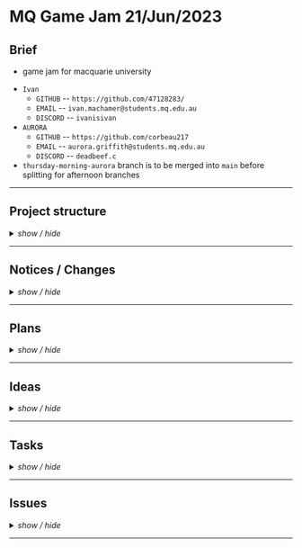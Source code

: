 <!-- ===================================================================================== -->
<!-- ===================================================================================== -->
<!--                                                                                       -->
<!--        Project:    gameJam_21_06_23                                                   -->
<!--           Team:    Panic                                                              -->
<!--      Game name:    ...                                                                -->
<!--         Branch:    thursday-morning-aurora                                            -->
<!--        Created:    2023-06-21                                                         -->
<!--    Last update:    2023-06-22                                                         -->
<!--         Author:    47128283                                                           -->
<!--                                                                                       -->
<!--        Repo URL:                                                                      -->
<!--         https://github.com/47128283/gameJam_21_06_23/                                 -->
<!--                                                                                       -->
<!-- ===================================================================================== -->
<!-- ===================================================================================== -->

<h1> MQ Game Jam 21/Jun/2023 </h1>

<h2> Brief </h2>

* game jam for macquarie university

<ul>
    <li><code>Ivan</code>
        <ul>
            <li><code>GITHUB</code> -- <code>https://github.com/47128283/</code></li>
            <li><code>EMAIL</code> -- <code>ivan.machamer@students.mq.edu.au</code></li>
            <li><code>DISCORD</code> -- <code>ivanisivan</code></li>
        </ul>
    </li>
    <li><code>AURORA</code>
        <ul>
            <li><code>GITHUB</code> -- <code>https://github.com/corbeau217</code></li>
            <li><code>EMAIL</code> -- <code>aurora.griffith@students.mq.edu.au</code></li>
            <li><code>DISCORD</code> -- <code>deadbeef.c</code></li>
        </ul>
    </li>
    <li><code>thursday-morning-aurora</code> branch is to be merged into <code>main</code> before splitting for afternoon branches</li>
</ul>

<!-- ===================================================================================== -->
<hr /><!-- =============================================================================== -->
<!-- ===================================================================================== -->

<h2>Project structure</h2>
<details>
  <summary><i>show / hide</i></summary>
  <ul>
    <li><b>File structure</b> <code>(</code><i>./game/src/*</i><code>)</code>
      <details>
        <summary><i>show / hide</i></summary>
        <ul>
          <li><code>CellIterator.java</code>
            <ul>
              <li><code>class CellIterator&lt;T&gt; implements Iterator&lt;T&gt;</code></li>
              <li><i></i></li>
            </ul>
          </li>
          <li><code>CorbLib.java</code>
            <ul>
              <li><i>Aurora's <code>Lib</code> file</i></li>
            </ul>
          </li>
          <li><code>Lib.java</code>
            <ul>
              <li><i>globally accessible variables and functions</i></li>
            </ul>
          </li>
          <li><code>Main.java</code>
            <ul>
              <li><i>main landing point and java runtime application/process instance creation</i></li>
            </ul>
          </li>
          <li><code>MapCell.java</code>
            <ul>
              <li><i>the base class for a cell in the map's grid</i></li>
            </ul>
          </li>
          <li><code>MapGrid.java</code>
            <ul>
              <li><i>the grid of rooms</i></li>
            </ul>
          </li>
          <li><code>PixelBox.java</code>
            <ul>
              <li><i>class for drawing pixel boxes</i></li>
            </ul>
          </li>
          <li><code>Player.java</code>
            <ul>
              <li><i>player handling</i></li>
            </ul>
          </li>
          <li><code>RoomGrid.java</code>
            <ul>
              <li><i>room's tile grid</i></li>
            </ul>
          </li>
          <li><code>RoomTile.java</code>
            <ul>
              <li><i>a specific tile in the room</i></li>
            </ul>
          </li>
          <li><code>RoomType.java</code>
            <ul>
              <li><i>tile type field</i></li>
            </ul>
          </li>
          <li><code>Seedable.java</code>
            <ul>
              <li><i>random number generation</i></li>
            </ul>
          </li>
          <li><code>Stage.java</code>
            <ul>
              <li><i>stage controller for game instance</i></li>
            </ul>
          </li>
          <li><code>TileType.java</code>
            <ul>
              <li><i>tile type object handling</i></li>
            </ul>
          </li>
        </ul>
      </details>
    </li>
    <li><b>Heirachy</b> (As at <code>[22/06/23][01:00pm]</code>)
      <details>
        <summary><i>show / hide</i></summary>
        <details>
          <summary><code>Main</code></summary>
          <ul><li><details>
            <summary><code>Main.App</code></summary>
            <ul><li><details>
              <summary><code>Stage</code></summary>
              <ul><li><details>
                <summary><code>MapGrid</code></summary>
                <ul><li><details>
                  <summary><code>MapCell[][]</code></summary>
                  <!-- item in 2d array of MapCell -->
                  <ul>
                    <li><i>reference: <code>MapCell</code></i>
                      <ul><li><details>
                        <summary><i>vars</i></summary>
                        <ul>
                          <li><code>Point parentSpaceOrigin</code>
                            <ul><li><i>insert-comments</i></li></ul>
                          </li>
                        </ul>
                      </details></li></ul>
                    </li>
                    <li><i>instance: <code>RoomGrid</code></i>
                      <ul>
                        <li><i>extends <code>MapCell</code> implements <code>Iterable&lt;RoomTile&gt;</code></i></li>
                        <li><details>
                          <summary><code>RoomTile[][]</code></summary>
                          <!-- item in 2d array of RoomTile -->
                          <ul><li>
                            <details>
                              <summary><i>vars</i></summary>
                              <ul>
                                <li><code>TileType type</code>
                                  <ul><li><i>the tile type</i></li></ul>
                                </li>
                              </ul>
                            </details></li>
                          </li></ul>
                          <!-- end of item in 2d array of RoomTile -->
                        </details></li>
                      </ul>
                    </li>
                  </ul>
                  <!-- end of item in 2d array of RoomTile -->
                </details></li></ul>
              </details></li></ul>
            </details></li></ul>
          </details></li></ul>
        </details>
      </details>
    </li>
    <li><code></code></li>
    <li><code></code></li>
    <li><code></code></li>
  </ul>
</details>

<!-- ===================================================================================== -->
<hr /><!-- =============================================================================== -->
<!-- ===================================================================================== -->

<h2>Notices / Changes</h2>
<!-- notices / changes dropdown -->
<details>
    <summary><i>show / hide</i></summary>
    <ul>
        <li><code>[21/06/23]</code> ---> <i>init commit</i>
            <details>
                <summary><i>show / hide</i></summary>
                <ul>
                    <li><code> ===== ===== ===== ===== ===== </code></li>
                    <li><code>[02:04pm]</code> ---> <i>setup repository and the <code>readme.md</code> file</i></li>
                    <li><code>[03:05pm]</code> ---> <i>restructure of project and fleshing out the classes</i></li>
                    <li><code> ----- ----- ----- ----- ----- </code></li>
                    <li><code>[03:26pm]</code> ---> <i><code>RoomGrid</code>, <code>MapGrid</code>, <code>MapCell</code>, <code>Stage</code> updates</i></li>
                    <li><code> ----- ----- ----- ----- ----- </code></li>
                    <li><code>[04:36pm]</code> ---> <i>did the presentation</i></li>
                    <li><code>[05:05pm]</code> ---> <i>added in details to readme, added <code>Seedable</code>, began <code>RoomGrid</code></i></li>
                    <li><code> ===== ===== ===== ===== ===== </code></li>
                </ul>
            </details>
        </li>
        <li><code>[21/06/23]</code> ---> <i><code>Aurora</code>'s/<code>Corb</code>'s branch</i>
            <details>
                <summary><i>show / hide</i></summary>
                <ul>
                    <li><code> ===== ===== ===== ===== ===== </code></li>
                    <li><code>[05:18pm]</code> ---> <i>fixed date issue in readme and split for development</i></li>
                    <li><code> ----- ----- ----- ----- ----- </code></li>
                    <li><code>[05:55pm]</code> ---> <i>added team name to readme.md</i></li>
                    <li><code>[05:55pm]</code> ---> <i>moved change log to new stub</i></li>
                    <li><code>[05:55pm]</code> ---> <i>added in tasks section</i></li>
                    <li><code>[06:25pm]</code> ---> <i>cleaned up <code>Seedable</code> and fleshed out implementation</i></li>
                    <li><code> ----- ----- ----- ----- ----- </code></li>
                    <li><code>[07:52pm]</code> ---> <i>added in <code>PixelBox</code> implementatiion</i></li>
                    <li><code> ----- ----- ----- ----- ----- </code></li>
                    <li><code>[10:54pm]</code> ---> <i>remade the <code>CellIterable&lt;T&gt;</code> class based on the one provided during OOPP unit with generics and null/empty protection</i></li>
                    <li><code>[11:03pm]</code> ---> <i>confirmed splitting of <code>Lib.java</code> development to <code>CorbLib.java</code> and <code>IvanLib.java</code></i></li>
                    <li><code>[11:03pm]</code> ---> <i>removed repeated code in <code>MapGrid</code></i></li>
                    <li><code>[11:03pm]</code> ---> <i>commented out junk in <code>Lib.java</code></i></li>
                    <li><code>[11:03pm]</code> ---> <i>created the <code>CorbLib.java</code> file</i></li>
                    <li><code> ===== ===== ===== ===== ===== </code></li>
                </ul>
            </details>
        </li>
        <li><code>[21/06/23]</code> ---> <i>Wed Night Ivan</i>
            <details>
                <summary><i>show / hide</i></summary>
                <ul>
                    <li><code> ===== ===== ===== ===== ===== </code></li>
                    <li><code>[05:18pm]</code> ---> <i>Created Branch</i></li>
                    <li><code>[00:00pm]</code> ---> <i>worked on room tile and room grid</i></li>
                    <li><code> ===== ===== ===== ===== ===== </code></li>
                </ul>
            </details>
        </li>
        <li><code>[22/06/23]</code> ---> <i><code>Aurora</code>'s/<code>Corb</code>'s branch</i>
            <details>
                <summary><i>show / hide</i></summary>
                <ul>
                    <li><code> ===== ===== ===== ===== ===== </code></li>
                    <li><code>[12:53am]</code> ---> <i>restructure <code>MapGrid</code> to use the <code>Iterator</code> functionality</i></li>
                    <li><code>[12:53am]</code> ---> <i>restructure <code>MapGrid</code> to handle painting</i></li>
                    <li><code>[12:53am]</code> ---> <i>added in untracted randomisation to <code>CorbLib.java</code> (for use in cases where seeds arent provided)</i></li>
                    <li><code>[12:53am]</code> ---> <i>added in setting up the courier font with try/catch handling</i></li>
                    <li><code>[12:53am]</code> ---> <i>filled out <code>Main</code> including nested <code>App</code> object which contains the <code>Stage</code> instance</i></li>
                    <li><code>[12:53am]</code> ---> <i>made the path of <code>Main</code>--&gt;<code>App</code>--&gt;<code>Stage</code>--&gt;<code>MapGrid</code> call/object structure</i></li>
                    <li><code>[12:53am]</code> ---> <i>added in some formatting and cleaned up <code>README.md</code> with ideas/tasks/plans</i></li>
                    <li><code> ===== ===== ===== ===== ===== </code></li>
                </ul>
            </details>
        </li>
        <li><code>[22/06/23]</code> ---> <i><code>thursday-morning-aurora</code> branch</i>
            <details>
                <summary><i>show / hide</i></summary>
                <ul>
                    <li><code> ===== ===== ===== ===== ===== </code></li>
                    <li><code>[10:00am]</code> ---> <i>finished merging <code>wed-night-...</code> branches into main</i></li>
                    <li><code>[10:00am]</code> ---> <i>creating branch and updating readme to reflect</i></li>
                    <li><code>[10:01am]</code> ---> <i>began work on trawling through code for any issues before beginning further tasks</i></li>
                    <li><code> ----- ----- ----- ----- ----- </code></li>
                    <li><code>[10:13am]</code> ---> <i>cleaned up some implementation conflicts in <code>RoomGrid.java</code></i></li>
                    <li><code> ----- ----- ----- ----- ----- </code></li>
                    <li><code>[11:40am]</code> ---> <i>refactored <code>MapGrid</code>, <code>MapCell</code>, <code>RoomGrid</code>, <code>RoomTile</code>:</i>
                      <ul>
                        <li><i>to have correct constructor usage</i></li>
                        <li><i>to use <code>mousePos</code> paint function parameter</i></li>
                        <li><i>to have the type be stored in the structure</i></li>
                        <li><i>to then correctly use iterable and placeholders</i></li>
                        <li><i>cleaned up <code>toString()</code> functions</i></li>
                      </ul>
                    </li>
                    <li><code>[11:40am]</code> ---> <i>fixed up <code>settings.json</code> location and cleaned ammended indentation</i></li>
                    <li><code>[11:40am]</code> ---> <i>commiting changes before working on tidying up indentation</i></li>
                    <li><code> ----- ----- ----- ----- ----- </code></li>
                    <li><code>[12:17pm]</code> ---> <i>pause on indentation fixing and had quick break, working on cleaning up drawing code now</i></li>
                    <li><code> ----- ----- ----- ----- ----- </code></li>
                    <li><code>[12:23pm]</code> ---> <i>fixed url mistake in the day2.md</i></li>
                    <li><code> ----- ----- ----- ----- ----- </code></li>
                    <li><code>[12:48pm]</code> ---> <i>added in <code>MouseListener</code> interface usage in <code>Main.App</code></i></li>
                    <li><code>[12:48pm]</code> ---> <i>added in handoff of <code>MouseEvent</code> to the  <code>Stage</code> instance inside a <code>Main.App</code> instance</i></li>
                    <li><code> ----- ----- ----- ----- ----- </code></li>
                    <li><code>[12:48pm]</code> ---> <i>woops all documentation/refactoring</i></li>
                    <li><code>[12:48pm]</code> ---> <i>adding in comments to all the files to break apart and organise sections</i></li>
                    <li><code>[01:38pm]</code> ---> <i>literally burnt time on the heirachy thing in readme.md</i></li>
                    <li><code>[01:38pm]</code> ---> <i>removed unused <code>game/src/App.java</code></i></li>
                    <li><code> ----- ----- ----- ----- ----- </code></li>
                    <li><code>[00:00pm]</code> ---> <i></i></li>
                    <li><code>[00:00pm]</code> ---> <i></i></li>
                    <li><code> ===== ===== ===== ===== ===== </code></li>
                </ul>
            </details>
        </li>
        <li><code>[22/06/23]</code> ---> <i></i>
            <details>
                <summary><i>show / hide</i></summary>
                <ul>
                    <li><code> ===== ===== ===== ===== ===== </code></li>
                    <li><code>[00:00pm]</code> ---> <i></i></li>
                    <li><code>[00:00pm]</code> ---> <i></i></li>
                    <li><code> ----- ----- ----- ----- ----- </code></li>
                    <li><code>[00:00pm]</code> ---> <i></i></li>
                    <li><code>[00:00pm]</code> ---> <i></i></li>
                    <li><code> ===== ===== ===== ===== ===== </code></li>
                </ul>
            </details>
        </li>
        <li><code>[21/06/23]</code> ---> <i></i>
        <li></li>
        <li></li>
    </ul>
</details>

<!-- ===================================================================================== -->
<hr /><!-- =============================================================================== -->
<!-- ===================================================================================== -->

<h2>Plans</h2>
<!-- Plans dropdown -->
<details>
    <summary><i>show / hide</i></summary>
    <ul>
        <li><i>merge branches for 22/6/23 day start</i></li>
        <li><i>make working prototype with the object structure and basic details</i></li>
        <li><i>add in stats display</i></li>
        <li><i>add in input</i></li>
        <li><i></i></li>
        <li><i></i></li>
        <li></li>
        <li></li>
    </ul>
</details>

<!-- ===================================================================================== -->
<hr /><!-- =============================================================================== -->
<!-- ===================================================================================== -->

<h2>Ideas</h2>
<!-- Ideas dropdown -->
<details>
    <summary><i>show / hide</i></summary>
    <ul>
        <li><code> ===== ===== ===== ===== ===== </code></li>
        <li><code>[22/06/23]</code> ---> <i>Aurora's feature creeping</i>
            <details>
                <summary><i>show / hide</i></summary>
                <ul>
                    <li><code> ===== ===== ===== ===== ===== </code></li>
                    <li><code>[01:00am]</code> ---> <i>file handling for game data files (perhaps json files or just csv/txt?)</i></li>
                    <li><code>[01:00am]</code> ---> <i>setting for the game, using a settings file</i></li>
                    <li><code>[01:00am]</code> ---> <i>some way of checking the users display resolution to determine a default resolution</i></li>
                    <li><code> ----- ----- ----- ----- ----- </code></li>
                    <li><code>[01:00am]</code> ---> <i>having it use image files without anti-aliasing instead of using rectangle shapes?</i></li>
                    <li><code>[01:00am]</code> ---> <i>right click menu?</i></li>
                    <li><code>[01:00am]</code> ---> <i>press a key to show the cost of things</i></li>
                    <li><code>[01:00am]</code> ---> <i>items list that the character has</i></li>
                    <li><code>[01:00am]</code> ---> <i>shop rooms?</i></li>
                    <li><code>[01:00am]</code> ---> <i>npc?</i></li>
                    <li><code>[01:00am]</code> ---> <i>perlin noise generation of somethiing idk?</i></li>
                    <li><code> ----- ----- ----- ----- ----- </code></li>
                    <li><code>[00:00pm]</code> ---> <i></i></li>
                    <li><code>[00:00pm]</code> ---> <i></i></li>
                    <li><code> ===== ===== ===== ===== ===== </code></li>
                </ul>
            </details>
        </li>
        <li><code> ----- ----- ----- ----- ----- </code></li>
        <li><code>[22/06/23][00:00pm]</code> ---> <code>person</code><i></i></li>
        <li><code>[22/06/23][00:00pm]</code> ---> <code>person</code><i></i></li>
        <li><code> ----- ----- ----- ----- ----- </code></li>
        <li><code>[22/06/23][00:00pm]</code> ---> <code>person</code><i></i></li>
        <li><code>[22/06/23][00:00pm]</code> ---> <code>person</code><i></i></li>
        <li><code> ===== ===== ===== ===== ===== </code></li>
    </ul>
</details>

<!-- ===================================================================================== -->
<hr /><!-- =============================================================================== -->
<!-- ===================================================================================== -->

<h2>Tasks</h2>
<!-- tasks dropdown -->
<details>
  <summary><i>show / hide</i></summary>
  <ul>
    <li><code> ===== ===== ===== ===== ===== </code></li>
    <li><code>[22/06/23][01:04am]</code> ---> <i>Aurora</i>
      <details>
        <summary><i>[ show / hide ]</i></summary>
        <ul>
          <li><i>branch wide</i>
            <ul>
              <li><code> ===== ===== ===== ===== ===== </code></li>
              <li><i>move the <code>charToColor</code> function to <code>CorbLib</code> then make a reference for it or something?</i></li>
              <li><code> ===== ===== ===== ===== ===== </code></li>
            </ul>
          </li>
          <li><i><code>Stage</code> tasks:</i>
            <ul>
              <li><code> ===== ===== ===== ===== ===== </code></li>
              <li><i>add in <code>Player</code> instance holding</i></li>
              <li><code> ===== ===== ===== ===== ===== </code></li>
            </ul>
          </li>
          <li><i><code>PixelBox</code> tasks:</i>
            <ul>
              <li><code> ===== ===== ===== ===== ===== </code></li>
              <li><i>change structure to be functions instead</i></li>
              <li><i>takes <code>String</code> or <code>char[][]</code></i></li>
              <li><i>have there be a thing in lib for colour conversion from type char</i></li>
              <li><code> ===== ===== ===== ===== ===== </code></li>
            </ul>
          </li>
        </ul>
      </details>
    </li>
    <li><code> ----- ----- ----- ----- ----- </code></li>
    <li><code>[22/06/23][11:46am]</code> ---> <i>Ivan</i>
      <details>
        <summary><i>[ show / hide ]</i></summary>
        <ul>
          <li><i><code>---</code> undefined:</i>
            <ul>
              <li><code> ===== ===== ===== ===== ===== </code></li>
              <li><i></i></li>
              <li><i></i></li>
              <li><code> ----- ----- ----- ----- ----- </code></li>
              <li><i></i></li>
              <li><i></i></li>
              <li><code> ===== ===== ===== ===== ===== </code></li>
            </ul>
          </li>
          <li><i><code>---</code> undefined:</i>
            <ul>
              <li><code> ===== ===== ===== ===== ===== </code></li>
              <li><i></i></li>
              <li><i></i></li>
              <li><code> ----- ----- ----- ----- ----- </code></li>
              <li><i></i></li>
              <li><i></i></li>
              <li><code> ===== ===== ===== ===== ===== </code></li>
            </ul>
          </li>
        </ul>
      </details>
    </li>
  </ul>
</details>

<!-- ===================================================================================== -->
<hr /><!-- =============================================================================== -->
<!-- ===================================================================================== -->

<h2>Issues</h2>
<!-- Issues dropdown -->
<details>
  <summary><i>show / hide</i></summary>
  <ul>
    <li><code> ===== ===== ===== ===== ===== </code></li>
    <li><code>[22/06/23][00:00pm]</code> ---> <i></i></li>
    <li><code>[22/06/23][00:00pm]</code> ---> <i></i></li>
    <li><code> ----- ----- ----- ----- ----- </code></li>
    <li><code>[22/06/23][00:00pm]</code> ---> <i></i></li>
    <li><code>[22/06/23][00:00pm]</code> ---> <i></i></li>
    <li><code>[22/06/23][00:00pm]</code> ---> <i></i></li>
    <li><code> ===== ===== ===== ===== ===== </code></li>
  </ul>
</details>

<!-- ===================================================================================== -->
<hr /><!-- =============================================================================== -->
<!-- ===================================================================================== -->
